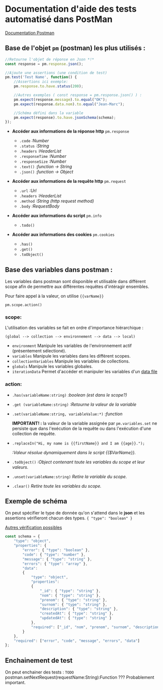 # Documentation d'aide des tests automatisé dans PostMan
[Documentation Postman](https://learning.postman.com/docs/writing-scripts/script-references/postman-sandbox-api-reference/)


## Base de l'objet ```pm``` (postman) les plus utilisés :

```javascript
//Retourne l'objet de réponse en Json *!*
const response = pm.response.json();
```
```javascript
//Ajoute une assertions (une condition de test)
pm.test('Test Name', function() {
    //Assertions ici exemple:
    pm.response.to.have.status(200);

    //Autres exemples ( const response = pm.response.json() ) :
    pm.expect(response.message).to.equal("OK");
    pm.expect(response.data.nom).to.equal("Jean-Marc");

    //Schéma défini dans la variable
    pm.expect(response).to.have.jsonSchema(schema);
});
```

- **Accéder aux informations de la réponse http**
`pm.response`
    - `.code` *:Number*
    - `.status` *:String*
    - `.headers` *:HeaderList*
    - `.responseTime` *:Number*
    - `.responseSize` *:Number*
    - `.text()` *:function -> String*
    - `.json()` *:function -> Object*


- **Accéder aux informations de la requête http**
`pm.request`
    - `.url`   *:Url*
    - `.headers` *:HeaderList*
    - `.method` *:String (http request method)*
    - `.body` *:RequestBody*

- **Accéder aux informations du script**
`pm.info`
    - `.todo()`

- **Accéder aux informations des cookies**
`pm.cookies`
    - `.has()`
    - `.get()`
    - `.toObject()`

## Base des variables dans postman :

Les variables dans postman sont disponible et utilisable dans différent scope afin de permettre aux différentes requêtes d'intéragir ensembles.

Pour faire appel à la valeur, on utilise `{{varName}}`

`pm.scope.action()`

### scope:
L'utilisation des variables se fait en ordre d'importance hiérarchique : 

`(global --> collection --> environnement --> data --> local)`

- `environment` Manipule les variables de l'environnement actif (présentement sélectioné).
- `variables` Manipule les variables dans les différent scopes.
- `collectionVariables` Manipule les variables de collections.
- `globals` Manipule les variables globales.
- `iterationData` Permet d'accéder et manipuler les variables d'un [data file](https://learning.postman.com/docs/running-collections/working-with-data-files/)

### action:
- `.has(variableName:string)` *:boolean (est dans le scope?)*
- `.get (variableName:string)` *:Retourne la valeur de la variable*
- `.set(variableName:string, variableValue:*)` :*function*

    **IMPORTANT! :** la valeur de la variable assignée par `pm.variables.set` ne persiste que dans l'exécution de la requête ou dans l'exécution d'une collection de requête.

- `.replaceIn("Hi, my name is {{firstName}} and I am {{age}}.");`

     *:Valeur résolue dynamiquement dans le script {{$VarName}}.*
- `.toObject()` *:Object contenant toute les variables du scope et leur valeurs.*
- `.unset(variableName:string)` *Retire la variable du scope.*
- `.clear()` *Retire toute les variables du scope.*


## Exemple de schéma
On peut spécifier le type de donnée qu'on s'attend dans le **json** et les assertions vérifieront chacun des types. `{ "type": "boolean" }`

[Autres vérification possibles](https://javascript.plainenglish.io/how-to-do-schema-validation-in-postman-d7209f4159d0)

```javascript
const schema = {
    "type": "object",
    "properties": {
        "error": { "type": "boolean" },
        "code": { "type": "number" },
        "message": { "type": "string" },
        "errors": { "type": "array" },
        "data":
        {
            "type": "object",
            "properties":
            {
                "_id": { "type": "string" },
                "nom": { "type": "string" },
                "prenom": { "type": "string" },
                "surnom": { "type": "string" },
                "description": { "type": "string" },
                "createdAt": { "type": "string" },
                "updatedAt": { "type": "string" }
            },
            "required": ["_id", "nom", "prenom", "surnom", "description", "createdAt", "updatedAt"]
        }
    },
    "required": ["error", "code", "message", "errors", "data"]
};
```

## Enchainement de test
On peut enchainer des tests :
`TODO`
postman.setNextRequest(requestName:String):Function ??? Probablement important.